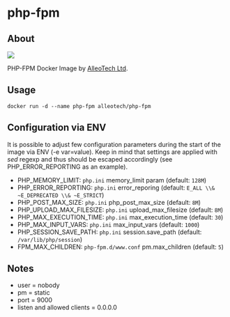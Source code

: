 # php-fpm

## About

![](https://img.shields.io/github/license/alleotech/docker-php-fpm)

PHP-FPM Docker Image by [AlleoTech Ltd](https://alleo.tech).

## Usage

```
docker run -d --name php-fpm alleotech/php-fpm
```

## Configuration via ENV

It is possible to adjust few configuration parameters during
the start of the image via ENV (-e var=value). Keep in mind 
that settings are applied with *sed* regexp and thus should be 
escaped accordingly (see PHP_ERROR_REPORTING as an example).

* PHP_MEMORY_LIMIT: `php.ini` memory_limit param (default: `128M`)
* PHP_ERROR_REPORTING: `php.ini` error_reporing (default: `E_ALL \\& ~E_DEPRECATED \\& ~E_STRICT`)
* PHP_POST_MAX_SIZE: `php.ini` php_post_max_size (default: `8M`)
* PHP_UPLOAD_MAX_FILESIZE: `php.ini` upload_max_filesize (default: `8M`)
* PHP_MAX_EXECUTION_TIME: `php.ini` max_execution_time (default: `30`)
* PHP_MAX_INPUT_VARS: `php.ini` max_input_vars (default: `1000`)
* PHP_SESSION_SAVE_PATH: `php.ini` session.save_path (default: `/var/lib/php/session`)
* FPM_MAX_CHILDREN: `php-fpm.d/www.conf` pm.max_children (default: `5`)

## Notes

* user = nobody
* pm = static
* port = 9000
* listen and allowed clients = 0.0.0.0
